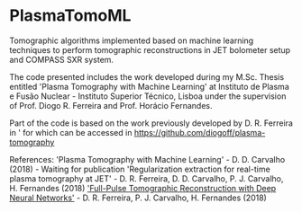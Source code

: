 # PlasmaTomoML

Tomographic algorithms implemented based on machine learning techniques to perform tomographic reconstructions in JET bolometer setup and COMPASS SXR system. 

The code presented includes the work developed during my M.Sc. Thesis entitled 'Plasma Tomography with Machine Learning' at Instituto de Plasma e Fusão Nuclear - Instituto Superior Técnico, Lisboa under the supervision of Prof. Diogo R. Ferreira and Prof. Horácio Fernandes.

Part of the code is based on the work previously developed by D. R. Ferreira in ' for which can be accessed in https://github.com/diogoff/plasma-tomography

References:
'Plasma Tomography with Machine Learning' - D. D. Carvalho (2018) - Waiting for publication
'Regularization extraction for real-time plasma tomography at JET' - D. R. Ferreira, D. D. Carvalho, P. J. Carvalho, H. Fernandes (2018)
['Full-Pulse Tomographic Reconstruction with Deep Neural Networks'](https://arxiv.org/pdf/1802.02242.pdf) - D. R. Ferreira, P. J. Carvalho, H. Fernandes (2018)
